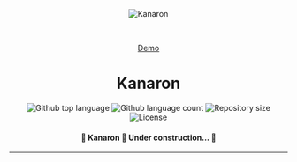 <div align="center" id="top"> 
  <img src="https://i.imgur.com/7SuUivM.png" alt="Kanaron" />

  &#xa0;

  <a href="https://aaronkanaron.github.io/kanaron">Demo</a>
</div>

<h1 align="center">Kanaron</h1>

<p align="center">
  <img alt="Github top language" src="https://img.shields.io/github/languages/top/aaronkanaron/kanaron?color=ff4d54">

  <img alt="Github language count" src="https://img.shields.io/github/languages/count/aaronkanaron/kanaron?color=ff4d54">

  <img alt="Repository size" src="https://img.shields.io/github/repo-size/aaronkanaron/kanaron?color=ff4d54">

  <img alt="License" src="https://img.shields.io/github/license/aaronkanaron/kanaron?color=ff4d54">

  <!-- <img alt="Github issues" src="https://img.shields.io/github/issues/aaronkanaron/kanaron?color=ff4d54" /> -->

  <!-- <img alt="Github forks" src="https://img.shields.io/github/forks/aaronkanaron/kanaron?color=ff4d54" /> -->

  <!-- <img alt="Github stars" src="https://img.shields.io/github/stars/aaronkanaron/kanaron?color=ff4d54" /> -->
</p>


<h4 align="center"> 
	🚧  Kanaron 🚀 Under construction...  🚧
</h4> 

<hr>
<!-- 
<p align="center">
  <a href="#dart-about">About</a> &#xa0; | &#xa0; 
  <a href="#sparkles-features">Features</a> &#xa0; | &#xa0;
  <a href="#rocket-technologies">Technologies</a> &#xa0; | &#xa0;
  <a href="#white_check_mark-requirements">Requirements</a> &#xa0; | &#xa0;
  <a href="#checkered_flag-starting">Starting</a> &#xa0; | &#xa0;
  <a href="#memo-license">License</a> &#xa0; | &#xa0;
  <a href="https://github.com/AaronKanaron" target="_blank">Author</a>
</p>

<br>

## 📌 About ##

Describe your project

## ✨ Features ##

✔️ Feature 1;\
✔️ Feature 2;\
✔️ Feature 3;

## 🚀 Technologies ##

The following tools were used in this project:

- [Expo](https://expo.io/)
- [Node.js](https://nodejs.org/en/)
- [React](https://pt-br.reactjs.org/)
- [React Native](https://reactnative.dev/)
- [TypeScript](https://www.typescriptlang.org/)

## 🗸 Requirements ##

Before starting 🏁, you need to have [Git](https://git-scm.com) and [Node](https://nodejs.org/en/) installed.

## 🏁 Starting ##

```bash
# Clone this project
$ git clone https://github.com/aaronkanaron/kanaron

# Access
$ cd kanaron

# Install dependencies
$ yarn

# Run the project
$ yarn start

# The server will initialize in the <http://localhost:3000>
```

## 📝 License ##

This project is under license from MIT. For more details, see the [LICENSE](LICENSE.md) file.


Made with ❤️ by <a href="https://github.com/AaronKanaron" target="_blank">AaronKanaron</a>

&#xa0;

<a href="#top">Back to top</a> -->

